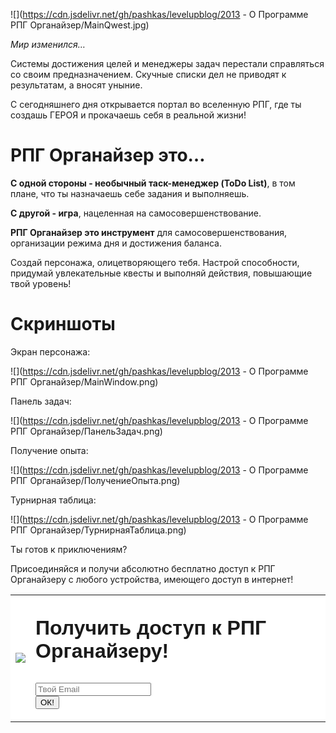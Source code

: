 <!--
Title: О программе РПГ Органайзер
PostId: 2660611215266768037
Published: true
-->

![](https://cdn.jsdelivr.net/gh/pashkas/levelupblog/2013 - О Программе РПГ Органайзер/MainQwest.jpg)

*Мир изменился…*

Системы достижения целей и менеджеры задач перестали справляться со своим предназначением. Скучные списки дел не приводят к результатам, а вносят уныние.

С сегодняшнего дня открывается портал во вселенную РПГ, где ты создашь ГЕРОЯ и прокачаешь себя в реальной жизни!

<!--more-->

# РПГ Органайзер это…

**С одной стороны - необычный таск-менеджер (ToDo List)**, в том плане, что ты назначаешь себе задания и выполняешь.

**С другой - игра**, нацеленная на самосовершенствование.

**РПГ Органайзер это инструмент** для самосовершенствования, организации режима дня и достижения баланса.

Создай персонажа, олицетворяющего тебя. Настрой способности, придумай увлекательные квесты и выполняй действия, повышающие твой уровень!

# Скриншоты

Экран персонажа:

![](https://cdn.jsdelivr.net/gh/pashkas/levelupblog/2013 - О Программе РПГ Органайзер/MainWindow.png)

Панель задач:

![](https://cdn.jsdelivr.net/gh/pashkas/levelupblog/2013 - О Программе РПГ Органайзер/ПанельЗадач.png)

Получение опыта:

![](https://cdn.jsdelivr.net/gh/pashkas/levelupblog/2013 - О Программе РПГ Органайзер/ПолучениеОпыта.png)

Турнирная таблица:

![](https://cdn.jsdelivr.net/gh/pashkas/levelupblog/2013 - О Программе РПГ Органайзер/ТурнирнаяТаблица.png)

Ты готов к приключениям?

Присоединяйся и получи абсолютно бесплатно доступ к РПГ Органайзеру с любого устройства, имеющего доступ в интернет!

<link href="//cdn-images.mailchimp.com/embedcode/slim-10_7.css" rel="stylesheet" type="text/css"><style type="text/css"> #mc_embed_signup{background:#fff; clear:left; font:14px Helvetica,Arial,sans-serif;}/* Add your own MailChimp form style overrides in your site stylesheet or in this style block. We recommend moving this block and the preceding CSS link to the HEAD of your HTML file. */</style><div id="mc_embed_signup" ><table style="width: 100%;"><tr><td style="vertical-align: middle"><img src="https://cdn.jsdelivr.net/gh/pashkas/levelupblog/2013 - О Программе РПГ Органайзер/levelUp.gif"></img></td><td style="vertical-align: middle"><form action="https://blogspot.us14.list-manage.com/subscribe/post?u=98515752cf454f1f654734adc&amp;id=9dcba274e3" method="post" id="mc-embedded-subscribe-form" name="mc-embedded-subscribe-form" class="validate" target="_blank" novalidate> <div id="mc_embed_signup_scroll"> <p style="font-size:2em;"><b>Получить доступ к РПГ Органайзеру!</b></p><input type="email" value="" name="EMAIL" class="email" id="mce-EMAIL" placeholder="Твой Email" required> <div style="position: absolute; left: -5000px;" aria-hidden="true"><input type="text" name="b_98515752cf454f1f654734adc_9dcba274e3" tabindex="-1" value=""></div><div class="clear"><input type="submit" value="ОК!" name="subscribe" id="mc-embedded-subscribe" class="button"></div></div></form></td></tr></table></div>